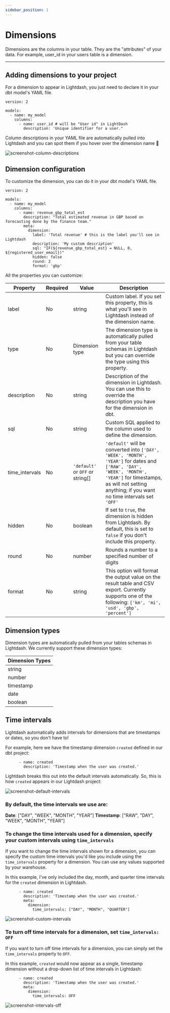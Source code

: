 ```yaml
---
sidebar_position: 1
---
```


# Dimensions

Dimensions are the columns in your table. They are the "attributes" of your data. For example, user_id in your users table is a dimension.

---

## Adding dimensions to your project

For a dimension to appear in Lightdash, you just need to declare it in your dbt model's YAML file.

```
version: 2

models:
  - name: my_model
    columns:
      - name: user_id # will be "User id" in LightDash
        description: 'Unique identifier for a user."
```

Column descriptions in your YAML file are automatically pulled into Lightdash and you can spot them if you hover over the dimension name 👀

![screenshot-column-descriptions](assets/screenshot-column-descriptions.png)

## Dimension configuration

To customize the dimension, you can do it in your dbt model's YAML file.

```
version: 2

models:
  - name: my_model
    columns:
      - name: revenue_gbp_total_est
        description: "Total estimated revenue in GBP based on forecasting done by the finance team."
        meta:
          dimension:
            label: 'Total revenue' # this is the label you'll see in Lightdash
            description: 'My custom description'
            sql: "IF(${revenue_gbp_total_est} = NULL, 0, ${registered_user_email})"
            hidden: false
            round: 2
            format: 'gbp'
```

All the properties you can customize:

| Property        | Required | Value                 | Description                                                                           |
| --------------- | -------- | --------------------- | ------------------------------------------------------------------------------------- |
| label           | No       | string                | Custom label. If you set this property, this is what you'll see in Lightdash instead of the dimension name.     |
| type            | No       | Dimension type        | The dimension type is automatically pulled from your table schemas in Lightdash but you can override the type using this property. |
| description     | No       | string                | Description of the dimension in Lightdash. You can use this to override the description you have for the dimension in dbt. |
| sql             | No       | string                | Custom SQL applied to the column used to define the dimension.                        |
| time_intervals  | No       | `'default'` or `OFF` or string[] | `'default'` will be converted into `['DAY', 'WEEK', 'MONTH', 'YEAR']` for dates and `['RAW', 'DAY', 'WEEK', 'MONTH', 'YEAR']` for timestamps, as will not setting anything; if you want no time intervals set `'OFF'` |
| hidden          | No       | boolean               | If set to `true`, the dimension is hidden from Lightdash. By default, this is set to `false` if you don't include this property. |
| round          | No       | number               | Rounds a number to a specified number of digits  |
| format          | No       | string               | This option will format the output value on the result table and CSV export. Currently supports one of the following: `['km', 'mi', 'usd', 'gbp', 'percent']`  |

## Dimension types

Dimension types are automatically pulled from your tables schemas in Lightdash. We currently support these dimension types:

| Dimension Types |
| --------------- |
| string          |
| number          |
| timestamp       |
| date            |
| boolean         |

## Time intervals
Lightdash automatically adds intervals for dimensions that are timestamps or dates, so you don't have to!

For example, here we have the timestamp dimension `created` defined in our dbt project:
```
      - name: created
        description: 'Timestamp when the user was created.'
```

Lightdash breaks this out into the default intervals automatically. So, this is how `created` appears in our Lightdash project:

![screenshot-default-intervals](assets/screenshot-default-intervals.png)

### By default, the time intervals we use are:
**Date**: ["DAY", "WEEK", "MONTH", "YEAR"]
**Timestamp**: ["RAW", "DAY", "WEEK", "MONTH", "YEAR"]

### To change the time intervals used for a dimension, specify your custom intervals using `time_intervals`
If you want to change the time intervals shown for a dimension, you can specify the custom time intervals you'd like you include using the `time_intervals` property for a dimension. You can use any values supported by your warehouse.

In this example, I've only included the day, month, and quarter time intervals for the `created` dimension in Lightdash.

```
      - name: created
        description: 'Timestamp when the user was created.'
        meta:
          dimension:
            time_intervals: ["DAY", "MONTH", "QUARTER"]
```

![screenshot-custom-intervals](assets/screenshot-custom-intervals.png)

### To turn off time intervals for a dimension, set `time_intervals: OFF`
If you want to turn off time intervals for a dimension, you can simply set the `time_intervals` property to `OFF`.

In this example, `created` would now appear as a single, timestamp dimension without a drop-down list of time intervals in Lightdash:

```
      - name: created
        description: 'Timestamp when the user was created.'
        meta:
          dimension:
            time_intervals: OFF
```

![screenshot-intervals-off](assets/screenshot-intervals-off.png)
